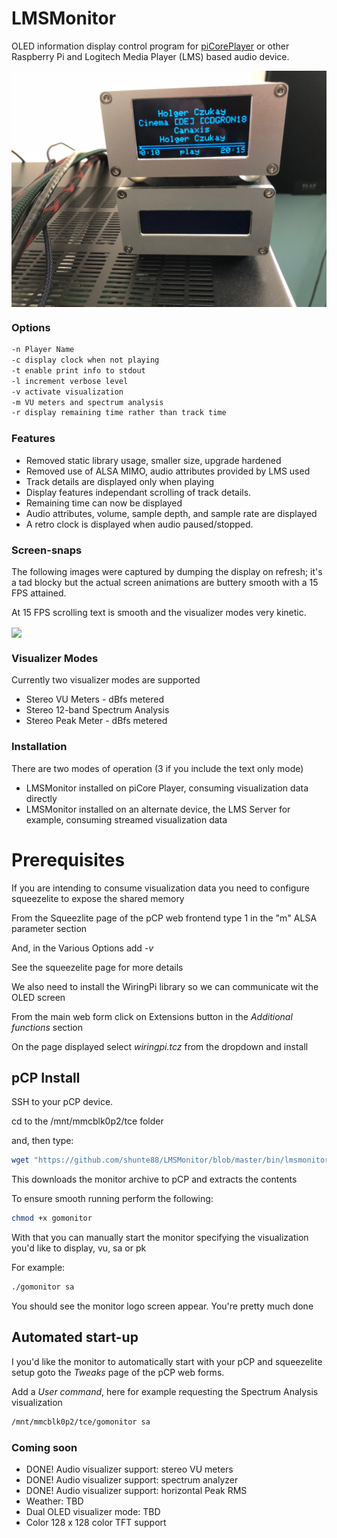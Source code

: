 # LMSMonitor
OLED information display control program for [piCorePlayer](https://www.picoreplayer.org/) or other Raspberry Pi and Logitech Media Player (LMS) based audio device.

<img width="800" src="doc/IMG_1442.jpg" align="center" />

### Options
```bash
-n Player Name
-c display clock when not playing
-t enable print info to stdout
-l increment verbose level
-v activate visualization
-m VU meters and spectrum analysis
-r display remaining time rather than track time
```

### Features
- Removed static library usage, smaller size, upgrade hardened
- Removed use of ALSA MIMO, audio attributes provided by LMS used
- Track details are displayed only when playing
- Display features independant scrolling of track details.
- Remaining time can now be displayed
- Audio attributes, volume, sample depth, and sample rate are displayed
- A retro clock is displayed when audio paused/stopped.

### Screen-snaps
The following images were captured by dumping the display on refresh; it's a tad blocky but the actual screen animations are buttery smooth with a 15 FPS attained.

At 15 FPS scrolling text is smooth and the visualizer modes very kinetic.

<img width="300" src="base/demo.gif" align="center" />

### Visualizer Modes

Currently two visualizer modes are supported
- Stereo VU Meters - dBfs metered
- Stereo 12-band Spectrum Analysis
- Stereo Peak Meter - dBfs metered

### Installation

There are two modes of operation (3 if you include the text only mode)

- LMSMonitor installed on piCore Player, consuming visualization data directly
- LMSMonitor installed on an alternate device, the LMS Server for example, consuming streamed visualization data

# Prerequisites

If you are intending to consume visualization data you need to configure squeezelite to expose the shared memory

From the Squeezlite page of the pCP web frontend type 1 in the "m" ALSA parameter section

And, in the Various Options add *-v*

See the squeezelite page for more details

We also need to install the WiringPi library so we can communicate wit the OLED screen

From the main web form click on Extensions button in the *Additional functions* section

On the page displayed select *wiringpi.tcz* from the dropdown and install

## pCP Install

SSH to your pCP device.

cd to the /mnt/mmcblk0p2/tce folder

and, then type:

```bash
wget "https://github.com/shunte88/LMSMonitor/blob/master/bin/lmsmonitorpcp.tgz?raw=true" -O lmsmonitorpcp.tgz && tar -xzvf lmsmonitorpcp.tgz
```

This downloads the monitor archive to pCP and extracts the contents

To ensure smooth running perform the following:

```bash
chmod +x gomonitor
```

With that you can manually start the monitor specifying the visualization you'd like to display, vu, sa or pk

For example:

```bash
./gomonitor sa
```

You should see the monitor logo screen appear.  You're pretty much done

## Automated start-up

I you'd like the monitor to automatically start with your pCP and squeezelite setup goto the *Tweaks* page of the pCP web forms.

Add a *User command*, here for example requesting the Spectrum Analysis visualization

```bash
/mnt/mmcblk0p2/tce/gomonitor sa
```

### Coming soon
- DONE! Audio visualizer support: stereo VU meters
- DONE! Audio visualizer support: spectrum analyzer
- DONE! Audio visualizer support: horizontal Peak RMS
- Weather: TBD
- Dual OLED visualizer mode: TBD
- Color 128 x 128 color TFT support